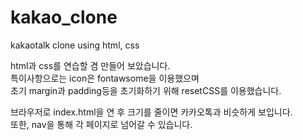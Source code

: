 # kakao_clone

kakaotalk clone using html, css

html과 css를 연습할 겸 만들어 보았습니다.  
특이사항으로는 icon은 fontawsome을 이용했으며  
초기 margin과 padding등을 초기화하기 위해 resetCSS를 이용했습니다.

브라우저로 index.html을 연 후 크기를 줄이면 카카오톡과 비슷하게 보입니다.  
또한, nav을 통해 각 페이지로 넘어갈 수 있습니다.
